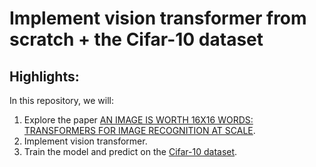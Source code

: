 # Implement vision transformer from scratch + the Cifar-10 dataset
## Highlights:
In this repository, we will:
1. Explore the paper [AN IMAGE IS WORTH 16X16 WORDS: TRANSFORMERS FOR IMAGE RECOGNITION AT SCALE](https://arxiv.org/pdf/2010.11929.pdf).
2. Implement vision transformer.
3. Train the model and predict on the [Cifar-10 dataset](https://www.cs.toronto.edu/~kriz/cifar.html).
